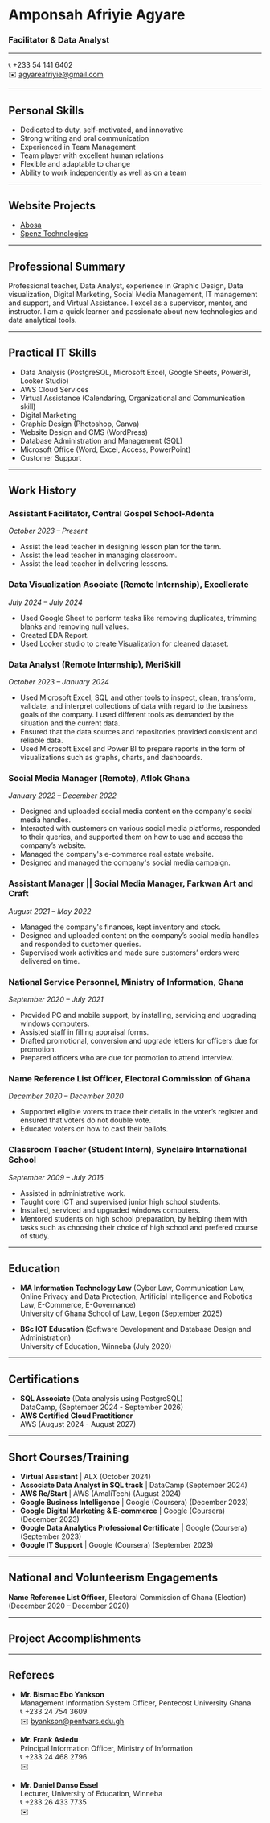 # Amponsah Afriyie Agyare

### Facilitator & Data Analyst

---

📞 +233 54 141 6402  
✉️ agyareafriyie@gmail.com  

---

## Personal Skills
- Dedicated to duty, self-motivated, and innovative
- Strong writing and oral communication
- Experienced in Team Management
- Team player with excellent human relations
- Flexible and adaptable to change
- Ability to work independently as well as on a team

---

## Website Projects
- [Abosa](https://abosa.org)
- [Spenz Technologies](https://spenztechnologies.com)

---

## Professional Summary
Professional teacher, Data Analyst, experience in Graphic Design, Data visualization, Digital Marketing, Social Media Management, IT management and support, and Virtual Assistance.  I excel as a supervisor, mentor, and instructor. I am a quick learner and passionate about new technologies and data analytical tools.

---

## Practical IT Skills
- Data Analysis (PostgreSQL, Microsoft Excel, Google Sheets, PowerBI, Looker Studio)
- AWS Cloud Services
- Virtual Assistance (Calendaring, Organizational and Communication skill)
- Digital Marketing
- Graphic Design (Photoshop, Canva)
- Website Design and CMS (WordPress)
- Database Administration and Management (SQL)
- Microsoft Office (Word, Excel, Access, PowerPoint)
- Customer Support

---

## Work History

### Assistant Facilitator, Central Gospel School-Adenta
_October 2023 – Present_
- Assist the lead teacher in designing lesson plan for the term.
- Assist the lead teacher in managing classroom.
- Assist the lead teacher in delivering lessons.

### Data Visualization Asociate (Remote Internship), Excellerate
_July 2024 – July 2024_
- Used Google Sheet to perform tasks like removing duplicates, trimming blanks and removing null values.
- Created EDA Report.
- Used Looker studio to create Visualization for cleaned dataset.

### Data Analyst (Remote Internship), MeriSkill
_October 2023 – January 2024_
- Used Microsoft Excel, SQL and other tools to inspect, clean, transform, validate, and interpret collections of data with regard to the business goals of the company. I used different tools as demanded by the situation and the current data.
- Ensured that the data sources and repositories provided consistent and reliable data.
- Used Microsoft Excel and Power BI to prepare reports in the form of visualizations such as graphs, charts, and dashboards.

### Social Media Manager (Remote), Aflok Ghana
_January 2022 – December 2022_
- Designed and uploaded social media content on the company's social media handles.
- Interacted with customers on various social media platforms, responded to their queries, and supported them on how to use and access the company’s website.
- Managed the company's e-commerce real estate website.
- Designed and managed the company's social media campaign.

### Assistant Manager || Social Media Manager, Farkwan Art and Craft
_August 2021 – May 2022_
- Managed the company's finances, kept inventory and stock.
- Designed and uploaded content on the company’s social media handles and responded to customer queries.
- Supervised work activities and made sure customers’ orders were delivered on time.

### National Service Personnel, Ministry of Information, Ghana
_September 2020 – July 2021_
- Provided PC and mobile support, by installing, servicing and upgrading windows computers.
- Assisted staff in filling appraisal forms.
- Drafted promotional, conversion and upgrade letters for officers due for promotion.
- Prepared officers who are due for promotion to attend interview.

### Name Reference List Officer, Electoral Commission of Ghana
_December 2020 – December 2020_
- Supported eligible voters to trace their details in the voter’s register and ensured that voters do not double vote.
- Educated voters on how to cast their ballots.

### Classroom Teacher (Student Intern), Synclaire International School
_September 2009 – July 2016_
- Assisted in administrative work.
- Taught core ICT and supervised junior high school students.
- Installed, serviced and upgraded windows computers.
- Mentored students on high school preparation, by helping them with tasks such
 as choosing their choice of high school and prefered course of study.

---

## Education
- **MA Information Technology Law** (Cyber Law, Communication Law, Online Privacy and Data Protection, Artificial 
  Intelligence and Robotics Law, E-Commerce, E-Governance)  
  University of Ghana School of Law, Legon (September 2025)
  
- **BSc ICT Education** (Software Development and Database Design and Administration)  
  University of Education, Winneba (July 2020)

---

## Certifications
- **SQL Associate** (Data analysis using PostgreSQL)  
  DataCamp, (September 2024 - September 2026)
- **AWS Certified Cloud Practitioner**   
  AWS (August 2024 - August 2027)

---

## Short Courses/Training
- **Virtual Assistant** | ALX (October 2024)
- **Associate Data Analyst in SQL track** | DataCamp (September 2024)
- **AWS Re/Start** | AWS (AmaliTech) (August 2024)
- **Google Business Intelligence** | Google (Coursera) (December 2023)
- **Google Digital Marketing & E-commerce** | Google (Coursera) (December 2023)
- **Google Data Analytics Professional Certificate** | Google (Coursera) (September 2023)
- **Google IT Support** | Google (Coursera) (September 2023)

---

## National and Volunteerism Engagements
**Name Reference List Officer**, Electoral Commission of Ghana (Election) (December 2020 – December 2020)

---

## Project Accomplishments


---

## Referees
- **Mr. Bismac Ebo Yankson**  
  Management Information System Officer, Pentecost University Ghana   
  📞 +233 24 754 3609  
  ✉️ byankson@pentvars.edu.gh
  
- **Mr. Frank Asiedu**  
  Principal Information Officer, Ministry of Information  
  📞 +233 24 468 2796  
  ✉️ 

- **Mr. Daniel Danso Essel**  
  Lecturer, University of Education, Winneba  
  📞 +233 26 433 7735  
  ✉️ 


